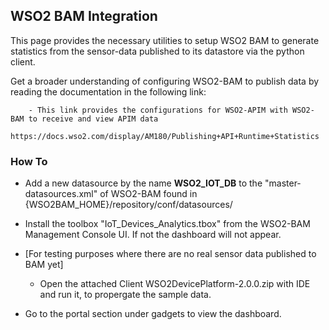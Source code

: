 ## WSO2 BAM Integration

This page provides the necessary utilities to setup WSO2 BAM to generate statistics from the sensor-data published to its datastore via the python client.

Get a broader understanding of configuring WSO2-BAM to publish data by reading the documentation in the following link:

		- This link provides the configurations for WSO2-APIM with WSO2-BAM to receive and view APIM data
			https://docs.wso2.com/display/AM180/Publishing+API+Runtime+Statistics


### How To

* Add a new datasource by the name **WSO2_IOT_DB** to the "master-datasources.xml" of WSO2-BAM found in {WSO2BAM_HOME}/repository/conf/datasources/

* Install the toolbox "IoT_Devices_Analytics.tbox" from the WSO2-BAM Management Console UI. If not the dashboard will not appear.

* [For testing purposes where there are no real sensor data published to BAM yet]
	-	Open the attached Client WSO2DevicePlatform-2.0.0.zip with IDE and run it, to propergate the sample data.

* Go to the portal section under gadgets to view the dashboard.
